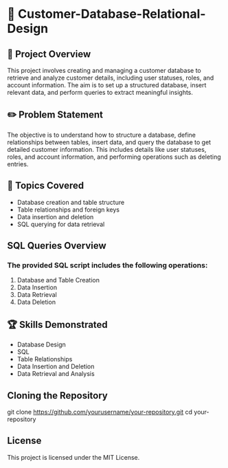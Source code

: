 # 📂 Customer-Database-Relational-Design

## 🔭 Project Overview
This project involves creating and managing a customer database to retrieve and analyze customer details, including user statuses, roles, and account information. The aim is to set up a structured database, insert relevant data, and perform queries to extract meaningful insights.

## ✏️ Problem Statement
The objective is to understand how to structure a database, define relationships between tables, insert data, and query the database to get detailed customer information. This includes details like user statuses, roles, and account information, and performing operations such as deleting entries.

## 🎯 Topics Covered
- Database creation and table structure
- Table relationships and foreign keys
- Data insertion and deletion
- SQL querying for data retrieval

## SQL Queries Overview
### The provided SQL script includes the following operations:
1. Database and Table Creation
2. Data Insertion
3. Data Retrieval
4. Data Deletion

## 🏆 Skills Demonstrated
- Database Design
- SQL
- Table Relationships
- Data Insertion and Deletion
- Data Retrieval and Analysis

## Cloning the Repository
git clone https://github.com/yourusername/your-repository.git
cd your-repository

## License
This project is licensed under the MIT License.
